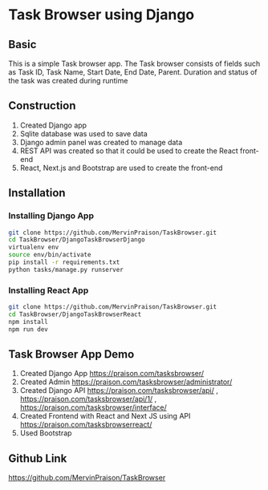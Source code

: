 # Task Browser using Django

## Basic

This is a simple Task browser app. 
The Task browser consists of fields such as Task ID, Task Name, Start Date, End Date, Parent. 
Duration and status of the task was created during runtime

## Construction

1. Created Django app 
2. Sqlite database was used to save data
3. Django admin panel was created to manage data
4. REST API was created so that it could be used to create the React front-end
5. React, Next.js and Bootstrap are used to create the front-end

## Installation

### Installing Django App

```sh
git clone https://github.com/MervinPraison/TaskBrowser.git
cd TaskBrowser/DjangoTaskBrowserDjango
virtualenv env
source env/bin/activate
pip install -r requirements.txt
python tasks/manage.py runserver
```

### Installing React App

```sh
git clone https://github.com/MervinPraison/TaskBrowser.git
cd TaskBrowser/DjangoTaskBrowserReact
npm install
npm run dev
```

## Task Browser App Demo

1. Created Django App https://praison.com/tasksbrowser/
2. Created Admin https://praison.com/tasksbrowser/administrator/ 
3. Created Django API https://praison.com/tasksbrowser/api/ , https://praison.com/tasksbrowser/api/1/ , https://praison.com/tasksbrowser/interface/
4. Created Frontend with React and Next JS using API https://praison.com/tasksbrowserreact/
5. Used Bootstrap

## Github Link 

https://github.com/MervinPraison/TaskBrowser
